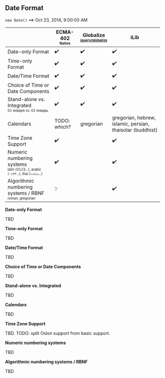 ## Date Format

`new Date()` ⟹ Oct 23, 2014, 9:00:00 AM

| | ECMA-402<br><sub><sup>Native</sup></sub> | Globalize<br><sub><sup>[jquery/globalize][]</sup></sub> | iLib |
| --- | --- | --- | --- |
| Date-only Format | :heavy_check_mark: | :heavy_check_mark: | :heavy_check_mark: |
| Time-only Format | :heavy_check_mark: | :heavy_check_mark: | :heavy_check_mark: |
| Date/Time Format | :heavy_check_mark: | :heavy_check_mark: | :heavy_check_mark: |
| Choice of Time or Date Components | :heavy_check_mark: | :heavy_check_mark: | :heavy_check_mark: |
| Stand-alone vs. Integrated<br><sub><sup>01 января vs. 01 январь</sup></sub> | :heavy_check_mark: | :heavy_check_mark: | :heavy_check_mark: |
| Calendars | TODO: which? | gregorian | gregorian, hebrew, islamic, persian, thaisolar (buddhist) |
| Time Zone Support | :heavy_check_mark: | | :heavy_check_mark: |
| Numeric numbering systems<br><sub><sup>latin (0123...), arabic (٠١٢٣...), thai (๐๑๒๓...)</sup></sub> | :heavy_check_mark: | | :heavy_check_mark: |
| Algorithmic numbering systems / RBNF<br><sub><sup>roman, gregorian</sup></sub> | :grey_question: | | :heavy_check_mark: |

**Date-only Format**

TBD

**Time-only Format**

TBD

**Date/Time Format**

TBD

**Choice of Time or Date Components**

TBD

**Stand-alone vs. Integrated**

TBD

**Calendars**

TBD

**Time Zone Support**

TBD. TODO: split Oslon support from basic support.

**Numeric numbering systems**

TBD

**Algorithmic numbering systems / RBNF**

TBD

[jquery/globalize]: https://github.com/jquery/globalize/
